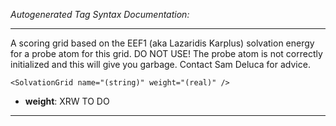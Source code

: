 _Autogenerated Tag Syntax Documentation:_

---
A scoring grid based on the EEF1 (aka Lazaridis Karplus) solvation energy for a probe atom for this grid. DO NOT USE! The probe atom is not correctly initialized and this will give you garbage. Contact Sam Deluca for advice.

```
<SolvationGrid name="(string)" weight="(real)" />
```

-   **weight**: XRW TO DO

---
